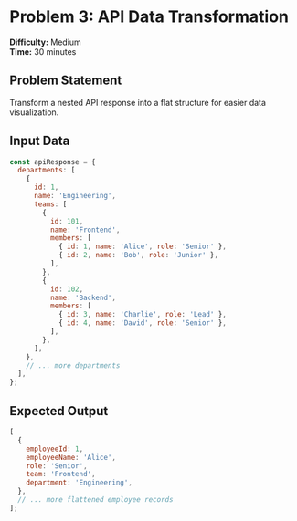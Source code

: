 # Problem 3: API Data Transformation

**Difficulty:** Medium  
**Time:** 30 minutes

## Problem Statement

Transform a nested API response into a flat structure for easier data visualization.

## Input Data

```javascript
const apiResponse = {
  departments: [
    {
      id: 1,
      name: 'Engineering',
      teams: [
        {
          id: 101,
          name: 'Frontend',
          members: [
            { id: 1, name: 'Alice', role: 'Senior' },
            { id: 2, name: 'Bob', role: 'Junior' },
          ],
        },
        {
          id: 102,
          name: 'Backend',
          members: [
            { id: 3, name: 'Charlie', role: 'Lead' },
            { id: 4, name: 'David', role: 'Senior' },
          ],
        },
      ],
    },
    // ... more departments
  ],
};
```

## Expected Output

```javascript
[
  {
    employeeId: 1,
    employeeName: 'Alice',
    role: 'Senior',
    team: 'Frontend',
    department: 'Engineering',
  },
  // ... more flattened employee records
];
```
